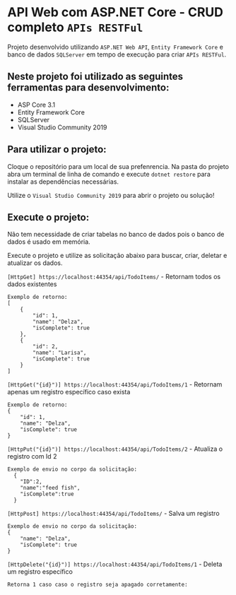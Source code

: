 # API Web com ASP.NET Core - CRUD completo `APIs RESTFul`

Projeto desenvolvido utilizando `ASP.NET Web API`, `Entity Framework Core` e banco de dados `SQLServer` em tempo de execução para criar `APIs RESTFul`. 

## Neste projeto foi utilizado as seguintes ferramentas para desenvolvimento:

- ASP Core 3.1
- Entity Framework Core
- SQLServer
- Visual Studio Community 2019

## Para utilizar o projeto:

Cloque o repositório para um local de sua prefenrencia. Na pasta do projeto abra um terminal de linha de comando e execute `dotnet restore` para instalar as dependências necessárias. 

Utilize o `Visual Studio Community 2019` para abrir o projeto ou solução!

## Execute o projeto:

Não tem necessidade de criar tabelas no banco de dados pois o banco de dados é usado em memória. 

Execute o projeto e utilize as solicitação abaixo para buscar, criar, deletar e atualizar os dados. 

`[HttpGet] https://localhost:44354/api/TodoItems/` - Retornam todos os dados existentes
```
Exemplo de retorno:
[
    {
        "id": 1,
        "name": "Delza",
        "isComplete": true
    },
    {
        "id": 2,
        "name": "Larisa",
        "isComplete": true
    }
]
```

`[HttpGet("{id}")] https://localhost:44354/api/TodoItems/1` - Retornam apenas um registro específico caso exista
```
Exemplo de retorno:
{
    "id": 1,
    "name": "Delza",
    "isComplete": true
}
```

`[HttpPut("{id}")] https://localhost:44354/api/TodoItems/2` - Atualiza o registro com Id 2
```
Exemplo de envio no corpo da solicitação:
  {
    "ID":2,
    "name":"feed fish",
    "isComplete":true
  }
```
`[HttpPost] https://localhost:44354/api/TodoItems/` - Salva um registro
```
Exemplo de envio no corpo da solicitação:
{
    "name": "Delza",
    "isComplete": true
}
```

`[HttpDelete("{id}")] https://localhost:44354/api/TodoItems/1` - Deleta um registro específico
```
Retorna 1 caso caso o registro seja apagado corretamente:
```
